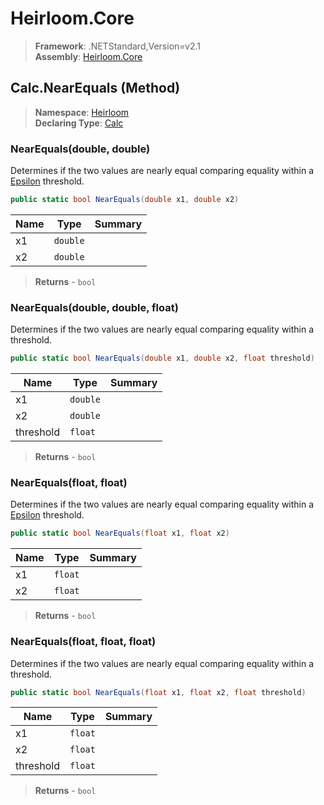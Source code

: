 # Heirloom.Core

> **Framework**: .NETStandard,Version=v2.1  
> **Assembly**: [Heirloom.Core][0]

## Calc.NearEquals (Method)

> **Namespace**: [Heirloom][0]  
> **Declaring Type**: [Calc][1]

### NearEquals(double, double)

Determines if the two values are nearly equal comparing equality within a [Epsilon][2] threshold.

```cs
public static bool NearEquals(double x1, double x2)
```

| Name | Type     | Summary |
|------|----------|---------|
| x1   | `double` |         |
| x2   | `double` |         |

> **Returns** - `bool`

### NearEquals(double, double, float)

Determines if the two values are nearly equal comparing equality within a threshold.

```cs
public static bool NearEquals(double x1, double x2, float threshold)
```

| Name      | Type     | Summary |
|-----------|----------|---------|
| x1        | `double` |         |
| x2        | `double` |         |
| threshold | `float`  |         |

> **Returns** - `bool`

### NearEquals(float, float)

Determines if the two values are nearly equal comparing equality within a [Epsilon][2] threshold.

```cs
public static bool NearEquals(float x1, float x2)
```

| Name | Type    | Summary |
|------|---------|---------|
| x1   | `float` |         |
| x2   | `float` |         |

> **Returns** - `bool`

### NearEquals(float, float, float)

Determines if the two values are nearly equal comparing equality within a threshold.

```cs
public static bool NearEquals(float x1, float x2, float threshold)
```

| Name      | Type    | Summary |
|-----------|---------|---------|
| x1        | `float` |         |
| x2        | `float` |         |
| threshold | `float` |         |

> **Returns** - `bool`

[0]: ../../../Heirloom.Core.md
[1]: ../Calc.md
[2]: Epsilon.md
